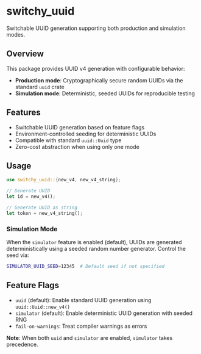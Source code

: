 # switchy_uuid

Switchable UUID generation supporting both production and simulation modes.

## Overview

This package provides UUID v4 generation with configurable behavior:
- **Production mode**: Cryptographically secure random UUIDs via the standard `uuid` crate
- **Simulation mode**: Deterministic, seeded UUIDs for reproducible testing

## Features

- Switchable UUID generation based on feature flags
- Environment-controlled seeding for deterministic UUIDs
- Compatible with standard `uuid::Uuid` type
- Zero-cost abstraction when using only one mode

## Usage

```rust
use switchy_uuid::{new_v4, new_v4_string};

// Generate UUID
let id = new_v4();

// Generate UUID as string
let token = new_v4_string();
```

### Simulation Mode

When the `simulator` feature is enabled (default), UUIDs are generated deterministically using a seeded random number generator. Control the seed via:

```bash
SIMULATOR_UUID_SEED=12345  # Default seed if not specified
```

## Feature Flags

- `uuid` (default): Enable standard UUID generation using `uuid::Uuid::new_v4()`
- `simulator` (default): Enable deterministic UUID generation with seeded RNG
- `fail-on-warnings`: Treat compiler warnings as errors

**Note**: When both `uuid` and `simulator` are enabled, `simulator` takes precedence.
